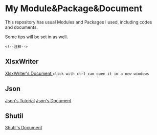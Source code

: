 # My Module&Package&Document
This repository has usual Modules and Packages I used, including codes and documents.

Some tips will be set in as well.

<!--注释-->
`<!--注释-->`
## XlsxWriter
<a href="https://xlsxwriter.readthedocs.io/index.html" target="_blank" rel="noopener"> XlsxWriter's Document </a> `click with ctrl can open it in a new windows`

## Json
[Json's Tutorial](https://realpython.com/python-json/)
[Json's Document](https://docs.python.org/3/library/json.html#basic-usage)

## Shutil
[Shutil's Document](https://docs.python.org/3/library/shutil.html)
